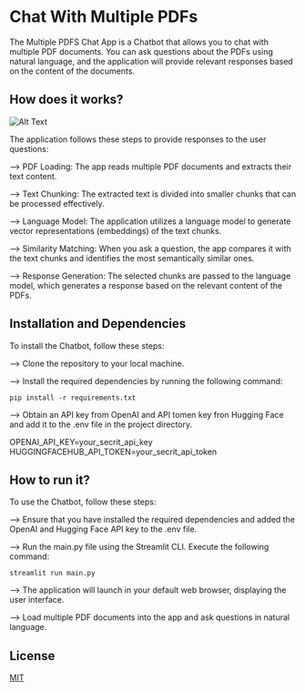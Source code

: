 # Chat With Multiple PDFs
The Multiple PDFS Chat App is a Chatbot that allows you to chat with multiple PDF documents. You can ask questions about the PDFs using natural language, and the application will provide relevant responses based on the content of the documents.


## How does it works?
![Alt Text](https://miro.medium.com/v2/resize:fit:923/1*CJzoMxqFrxrDv2UpZt23ZQ.png)

The application follows these steps to provide responses to the user  questions:

--> PDF Loading: The app reads multiple PDF documents and extracts their text content.

--> Text Chunking: The extracted text is divided into smaller chunks that can be processed effectively.

--> Language Model: The application utilizes a language model to generate vector representations (embeddings) of the text chunks.

--> Similarity Matching: When you ask a question, the app compares it with the text chunks and identifies the most semantically similar ones.

--> Response Generation: The selected chunks are passed to the language model, which generates a response based on the relevant content of the PDFs.



## Installation and Dependencies
To install the  Chatbot, follow these steps:

--> Clone the repository to your local machine.

--> Install the required dependencies by running the following    command:
    
    pip install -r requirements.txt

--> Obtain an API key from OpenAI and API tomen key fron Hugging Face and add it to the .env file in the project directory.

OPENAI_API_KEY=your_secrit_api_key
HUGGINGFACEHUB_API_TOKEN=your_secrit_api_token



## How to run it?
To use the Chatbot, follow these steps:

--> Ensure that you have installed the required dependencies and added the OpenAI and Hugging Face API key to the .env file.

--> Run the main.py file using the Streamlit CLI. Execute the following command:

    streamlit run main.py

--> The application will launch in your default web browser, displaying the user interface.

--> Load multiple PDF documents into the app and ask questions in natural language.


## License

[MIT](https://choosealicense.com/licenses/mit/)

